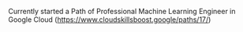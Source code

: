 Currently started a Path of Professional Machine Learning Engineer in Google Cloud (https://www.cloudskillsboost.google/paths/17/)
